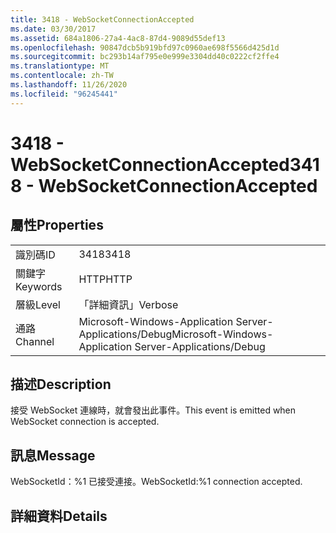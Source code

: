 ```yaml
---
title: 3418 - WebSocketConnectionAccepted
ms.date: 03/30/2017
ms.assetid: 684a1806-27a4-4ac8-87d4-9089d55def13
ms.openlocfilehash: 90847dcb5b919bfd97c0960ae698f5566d425d1d
ms.sourcegitcommit: bc293b14af795e0e999e3304dd40c0222cf2ffe4
ms.translationtype: MT
ms.contentlocale: zh-TW
ms.lasthandoff: 11/26/2020
ms.locfileid: "96245441"
---
```

# <a name="3418---websocketconnectionaccepted"></a><span data-ttu-id="04a69-102">3418 - WebSocketConnectionAccepted</span><span class="sxs-lookup"><span data-stu-id="04a69-102">3418 - WebSocketConnectionAccepted</span></span>

## <a name="properties"></a><span data-ttu-id="04a69-103">屬性</span><span class="sxs-lookup"><span data-stu-id="04a69-103">Properties</span></span>  
  
|||  
|-|-|  
|<span data-ttu-id="04a69-104">識別碼</span><span class="sxs-lookup"><span data-stu-id="04a69-104">ID</span></span>|<span data-ttu-id="04a69-105">3418</span><span class="sxs-lookup"><span data-stu-id="04a69-105">3418</span></span>|  
|<span data-ttu-id="04a69-106">關鍵字</span><span class="sxs-lookup"><span data-stu-id="04a69-106">Keywords</span></span>|<span data-ttu-id="04a69-107">HTTP</span><span class="sxs-lookup"><span data-stu-id="04a69-107">HTTP</span></span>|  
|<span data-ttu-id="04a69-108">層級</span><span class="sxs-lookup"><span data-stu-id="04a69-108">Level</span></span>|<span data-ttu-id="04a69-109">「詳細資訊」</span><span class="sxs-lookup"><span data-stu-id="04a69-109">Verbose</span></span>|  
|<span data-ttu-id="04a69-110">通路</span><span class="sxs-lookup"><span data-stu-id="04a69-110">Channel</span></span>|<span data-ttu-id="04a69-111">Microsoft-Windows-Application Server-Applications/Debug</span><span class="sxs-lookup"><span data-stu-id="04a69-111">Microsoft-Windows-Application Server-Applications/Debug</span></span>|  
  
## <a name="description"></a><span data-ttu-id="04a69-112">描述</span><span class="sxs-lookup"><span data-stu-id="04a69-112">Description</span></span>  

 <span data-ttu-id="04a69-113">接受 WebSocket 連線時，就會發出此事件。</span><span class="sxs-lookup"><span data-stu-id="04a69-113">This event is emitted when WebSocket connection is accepted.</span></span>  
  
## <a name="message"></a><span data-ttu-id="04a69-114">訊息</span><span class="sxs-lookup"><span data-stu-id="04a69-114">Message</span></span>  

 <span data-ttu-id="04a69-115">WebSocketId：%1 已接受連接。</span><span class="sxs-lookup"><span data-stu-id="04a69-115">WebSocketId:%1 connection accepted.</span></span>  
  
## <a name="details"></a><span data-ttu-id="04a69-116">詳細資料</span><span class="sxs-lookup"><span data-stu-id="04a69-116">Details</span></span>
